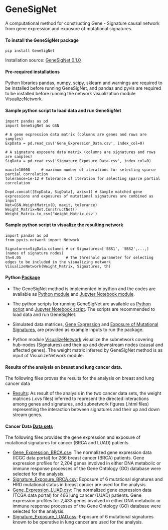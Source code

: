 # GeneSigNet

A computational method for constructing Gene - Signature causal network from gene expression and exposure of mutational signatures. 
#### To install the GeneSigNet package

```
pip install GeneSigNet
```
Installation source: [GeneSigNet 0.1.0](https://pypi.org/project/GeneSigNet/)

#### Pre-required installations

Python libraries pandas, numpy, scipy, sklearn and warnings are required to be installed before running GeneSigNet, and pandas and pyvis are required to be installed before running the network visualization module VisualizeNetwork.

#### Sample python script to load data and run GeneSigNet

```
import pandas as pd
import GeneSigNet as GSN

# A gene expression data matrix (columns are genes and rows are samples) 
ExpData = pd.read_csv('Gene_Expression_Data.csv', index_col=0) 

# A signature exposure data matrix (columns are signatures and rows are samples)
SigData = pd.read_csv('Signature_Exposure_Data.csv', index_col=0)  

maxit=10000     # maximum number of iterations for selecting sparce partial correlation
tolerance=1e-12 # tolerance of iteration for selecting sparce partial correlation

D=pd.concat([ExpData, SigData], axis=1) # Sample matched gene expressions and exposures of mutational signatures are combined as input
Net=GSN.WeightMatrix(D, maxit, tolerance) 
Weight_Matrix=Net.ConstructNet()
Weight_Matrix.to_csv('Weight_Matrix.csv')
```
#### Sample python script to visualize the resulting network
```
import pandas as pd
from pyvis.network import Network

Signatures=SigData.columns # or Signatures=['SBS1', 'SBS2',...,] (names of signature nodes)
th=0.05                    # The threshold parameter for selecting edges to be included in the visualizing network
VisualizeNetwork(Weight_Matrix, Signatures, th)
```

#### Python [Package](package) 
* The GeneSigNet method is implemented in python and the codes are available as [Python module](package/GeneSigNet.py) and [Jupyter Notebook module](package/GeneSigNet.ipynb).

* The python scripts for running GeneSigNet are available as [Python script](package/Call_GeneSigNet.py) and [Jupyter Notebook script](package/Call_GeneSigNet.ipynb). The scripts are recommended to load data and run GeneSigNet.

* Simulated data matrices, [Gene Expression](package/Gene_Expression_Simulated_Data.cvs) and [Exposure of Mutational Signatures](package/Signature_Exposure_Simulated_Data.cvs), are provided as example inputs to run the package. 

* Python module [VisualizeNetwork](package/VisualizeNetwork.ipynb) visualize the subnetwork covering hub-nodes (Signatures) and their up and downstream nodes (causal and affected genes). The weight matrix inferred by GeneSigNet method is as input of VisualizeNetwork module.
  
#### Results of the analysis on breast and lung cancer data.
The following files proves the results for the analysis on breast and lung cancer data 
- [Results](results): As result of the analysis in the two cancer data sets, the weight matrices (.cvs files) inferred to represent the directed interactions among genes and signatures, and subnetwork figures (.html files) representing the interaction between signatures and their up and down stream genes.   

#### Cancer Data [Data sets](data)

The following files provides the gene expression and exposure of mutational signatures for cancer (BRCA and LUAD) patients.

* [Gene_Expression_BRCA.csv](data/Gene_Expression_BRCA.csv): The normalized gene expression data (ICGC data portal) for 266 breast cancer (BRCA) patients. Gene expression profiles for 2,204 genes involved in either DNA metabolic or immune response processes of the Gene Ontology (GO) database were
selected for the analysis.
* [Signature_Exposure_BRCA.csv](data/Signature_Exposure_BRCA.csv): Exposure of 6 mutational signatures and HRD mutational status in breast cancer are used for the analysis
* [Gene_Expression_LUAD.csv](data/Gene_Expression_LUAD.csv): The normalized gene expression data (TCGA data portal) for 466 lung cancer (LUAD) patients. Gene expression profiles for 2,433 genes involved in either DNA metabolic or immune response processes of the Gene Ontology (GO) database were
selected for the analysis.
* [Signature_Exposure_LUAD.csv](data/Signature_Exposure_LUAD.csv): Exposure of 6 mutational signatures known to be operative in lung cancer are used for the analysis.
